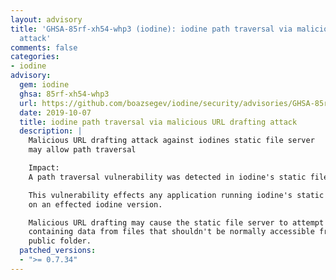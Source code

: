 ```yaml
---
layout: advisory
title: 'GHSA-85rf-xh54-whp3 (iodine): iodine path traversal via malicious URL drafting
  attack'
comments: false
categories:
- iodine
advisory:
  gem: iodine
  ghsa: 85rf-xh54-whp3
  url: https://github.com/boazsegev/iodine/security/advisories/GHSA-85rf-xh54-whp3
  date: 2019-10-07
  title: iodine path traversal via malicious URL drafting attack
  description: |
    Malicious URL drafting attack against iodines static file server
    may allow path traversal

    Impact:
    A path traversal vulnerability was detected in iodine's static file service.

    This vulnerability effects any application running iodine's static file server
    on an effected iodine version.

    Malicious URL drafting may cause the static file server to attempt a response
    containing data from files that shouldn't be normally accessible from the
    public folder.
  patched_versions:
  - ">= 0.7.34"
---
```

